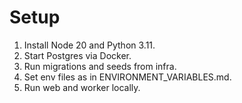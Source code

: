 # Setup

1. Install Node 20 and Python 3.11.
2. Start Postgres via Docker.
3. Run migrations and seeds from infra.
4. Set env files as in ENVIRONMENT_VARIABLES.md.
5. Run web and worker locally.
